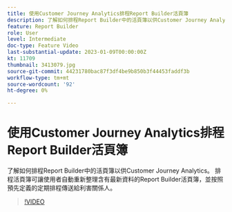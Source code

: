 ```yaml
---
title: 使用Customer Journey Analytics排程Report Builder活頁簿
description: 了解如何排程Report Builder中的活頁簿以供Customer Journey Analytics。 排程活頁簿可讓使用者自動重新整理含有最新資料的Report Builder活頁簿，並按照預先定義的定期排程傳送給利害關係人。
feature: Report Builder
role: User
level: Intermediate
doc-type: Feature Video
last-substantial-update: 2023-01-09T00:00:00Z
kt: 11709
thumbnail: 3413079.jpg
source-git-commit: 44231780bac87f3df4be9b850b3f44453faddf3b
workflow-type: tm+mt
source-wordcount: '92'
ht-degree: 0%

---
```



# 使用Customer Journey Analytics排程Report Builder活頁簿

了解如何排程Report Builder中的活頁簿以供Customer Journey Analytics。 排程活頁簿可讓使用者自動重新整理含有最新資料的Report Builder活頁簿，並按照預先定義的定期排程傳送給利害關係人。

>[!VIDEO](https://video.tv.adobe.com/v/3413079/?quality=12&learn=on)
